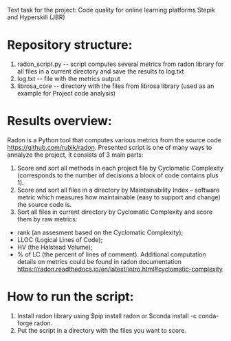 Test task for the project: Code quality for online learning platforms Stepik and Hyperskill (JBR)

# Repository structure:
1. radon_script.py -- script computes several metrics from radon library for all files in a current directory and save the results to log.txt
2. log.txt -- file with the metrics output 
3. librosa_core -- directory with the files from librosa library (used as an example for Project code analysis)
 
# Results overview:
Radon is a Python tool that computes various metrics from the source code https://github.com/rubik/radon. 
Presented script is one of many ways to annalyze the project, it consists of 3 main parts:
 1. Score and sort all methods in each project file by Cyclomatic Complexity (corresponds to the number of decisions a block of code contains plus 1).
 2. Score and sort all files in a directory by Maintainability Index – software metric which measures how maintainable (easy to support and change) the source code  is.
 3. Sort all files in current directory by Cyclomatic Complexity and score them by raw metrics: 
  - rank (an assesment based on the Cyclomatic Complexity);
  - LLOC (Logical Lines of Code);
  - HV (the Halstead Volume);
  - % of LC (the percent of lines of comment).
Additional computation details on metrics could be found in radon documentation https://radon.readthedocs.io/en/latest/intro.html#cyclomatic-complexity

# How to run the script:
1. Install radon library using
$pip install radon or $conda install -c conda-forge radon.
3. Put the script in a directory with the files you want to score.
